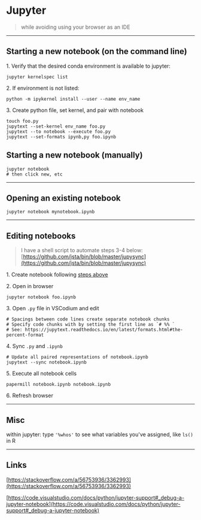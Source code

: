 # Jupyter

> while avoiding using your browser as an IDE

------------------------------

## <a name="starting a new notebook"></a> Starting a new notebook (on the command line)

1\. Verify that the desired conda environment is available to jupyter:

```shell
jupyter kernelspec list
```

2\. If environment is not listed:

```shell
python -m ipykernel install --user --name env_name
```

3\. Create python file, set kernel, and pair with notebook

```shell
touch foo.py 
jupytext --set-kernel env_name foo.py
jupytext --to notebook --execute foo.py
jupytext --set-formats ipynb,py foo.ipynb
```

## Starting a new notebook (manually)

```shell
jupyter notebook
# then click new, etc
```

------------------------------

## Opening an existing notebook

```shell
jupyter notebook mynotebook.ipynb
```

------------------------------

## <a name="editing notebooks"></a> Editing notebooks
> I have a shell script to automate steps 3-4 below:
> [https://github.com/jsta/bin/blob/master/jupysync](https://github.com/jsta/bin/blob/master/jupysync)

1\. Create notebook following [steps above](#starting%20a%20new%20notebook)

2\. Open in browser

```shell
jupyter notebook foo.ipynb
``` 
 
3\. Open `.py` file in VSCodium and edit

```
# Spacings between code lines create separate notebook chunks
# Specify code chunks with by setting the first line as `# %% `
# See: https://jupytext.readthedocs.io/en/latest/formats.html#the-percent-format
```

4\. Sync `.py` and `.ipynb`

```shell
# Update all paired representations of notebook.ipynb  
jupytext --sync notebook.ipynb                  
```

5\. Execute all notebook cells
```shell
papermill notebook.ipynb notebook.ipynb
```

6\. Refresh browser

------------------------------

## Misc

within jupyter: type `'%whos'` to see what variables you've assigned,
like `ls()` in R

------------------------------

## Links

[https://stackoverflow.com/a/56753936/3362993](https://stackoverflow.com/a/56753936/3362993)

[https://code.visualstudio.com/docs/python/jupyter-support#_debug-a-jupyter-notebook](https://code.visualstudio.com/docs/python/jupyter-support#_debug-a-jupyter-notebook)

